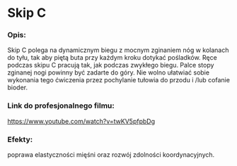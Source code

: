 # Skip C

### Opis:
Skip C polega na dynamicznym biegu z mocnym zginaniem nóg w kolanach do tyłu, tak aby piętą buta przy każdym kroku dotykać pośladków. Ręce podczas skipu C pracują tak, jak podczas zwykłego biegu. Palce stopy zginanej nogi powinny być zadarte do góry. Nie wolno ułatwiać sobie wykonania tego ćwiczenia przez pochylanie tułowia do przodu i /lub cofanie bioder.

### Link do profesjonalnego filmu:
https://www.youtube.com/watch?v=twKV5pfpbDg

### Efekty:
poprawa elastyczności mięśni oraz rozwój zdolności koordynacyjnych.
